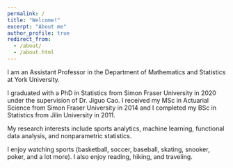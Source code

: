 ```yaml
---
permalink: /
title: "Welcome!"
excerpt: "About me"
author_profile: true
redirect_from: 
  - /about/
  - /about.html
---
```



I am an Assistant Professor in the Department of Mathematics and Statistics at York University. 

I graduated with a PhD in Statistics from Simon Fraser University in 2020 under the supervision of Dr. Jiguo Cao. I received my MSc in Actuarial Science from Simon Fraser University in 2014 and I completed my BSc in Statistics from Jilin University in 2011.

My research interests include sports analytics, machine learning, functional data analysis, and nonparametric statistics. 

I enjoy watching sports (basketball, soccer, baseball, skating, snooker, poker, and a lot more). I also enjoy reading, hiking, and traveling.
